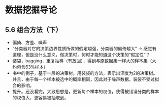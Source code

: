 # 数据挖掘导论

## 5.6 组合方法（下）
+ 偏倚、方差、噪声
+ “分类器对它的决策边界性质所做的假定越强，分类器的偏倚越大” -> 感觉有道理，但是没什么意义，做决策时，何时才能知道这个决策的“假定性”？
+ 装袋，bagging，重复抽样（有放回），得到与原数据集一样大的样本集（大约包含63%样本）
+ 书中的例子，基于一层的决策树，用装袋的方法，表示出深度为2的决策树。并且，由于每一个样本被选中的概率相同，因此对于噪声数据，装袋不受过拟合的影响。
+ 提升。还没看完，大致思想是，更新每个样本的权值，使得被错误分类的样本的权值大，更容易被抽取到。
